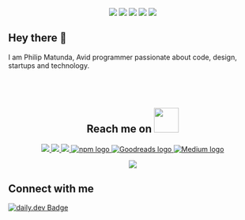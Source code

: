 <p align="center">
 
 <img src="https://badges.pufler.dev/visits/moturiphil/moturiphil"/> 
 <img src="https://komarev.com/ghpvc/?username=moturiphil"/>
 <img src="https://badges.pufler.dev/updated/moturiphil/moturiphil"/>
 <img src="https://badges.pufler.dev/repos/moturiphil"/>
 <img src="https://badges.pufler.dev/commits/monthly/moturiphil" />

</p>

## Hey there 👋

I am Philip Matunda, Avid programmer passionate about code, design, startups and technology.


<br /><br />


<h2 align="center">Reach me on <img src="https://media0.giphy.com/media/jqNPzdTTxQfOgOqpO4/source.gif" width="50"></h2>

<p align="center">
  
<!-- <img src="https://img.shields.io/badge/-ritik-purple?style=flat-square&logo=instagram&logoColor=white&link=https://www.instagram.com/pinkdogg307/"/> -->
<a href="mailto: philipmatunda@gmail.com">
 <img src="https://img.shields.io/badge/Gmail-D14836?style=for-the-badge&logo=gmail&logoColor=white"/>
</a>
<a href="https://www.linkedin.com/in/philip-matunda">
 <img src="https://img.shields.io/badge/LinkedIn-0077B5?style=for-the-badge&logo=linkedin&logoColor=white"/>
</a>
 <a href="https://twitter.com/philipmatunda">
  <img src="https://img.shields.io/badge/Twitter-1DA1F2?style=for-the-badge&logo=twitter&logoColor=white"/>
 </a>
 <a href="https://www.npmjs.com/~moturiphil">
  <img src="https://img.shields.io/badge/npm-%23000000.svg?style=for-the-badge&logo=npm&logoColor=white" alt="npm logo"/>
 </a>
 <a href="https://www.goodreads.com/user/show/142525237-philip-matunda">
  <img src="https://img.shields.io/badge/Goodreads-382110?style=for-the-badge&logo=goodreads&logoColor=white" alt="Goodreads logo"/>
 </a>
 <a href="https://medium.com/@matundaphyl">
  <img src="https://img.shields.io/badge/Medium-12100E?style=for-the-badge&logo=medium&logoColor=white" alt="Medium logo"/>
 </a>
</p>


<p align = "center">
 <img  src="https://github-readme-streak-stats.herokuapp.com/?user=moturiphil&show_icons=true&locale=en&layout=compact&theme=radical&line_height=0" />
</p> 

## Connect with me

[![daily.dev Badge](https://example.com/path/to/dailydev-badge)](https://app.daily.dev/yourprofile)

